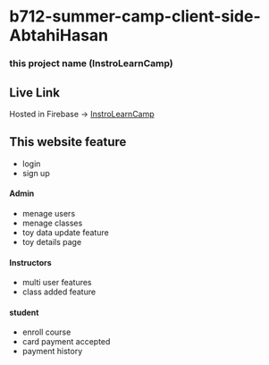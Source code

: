 # b712-summer-camp-client-side-AbtahiHasan



### this project name (InstroLearnCamp)

## Live Link
Hosted in Firebase -> [InstroLearnCamp](https://instro-learn-camp.web.app/)

## This website feature

- login 
- sign up

#### Admin
- menage users
- menage classes
- toy data update feature
- toy details page 


#### Instructors 

- multi user features
- class added feature


#### student

- enroll course
- card payment accepted
- payment history
